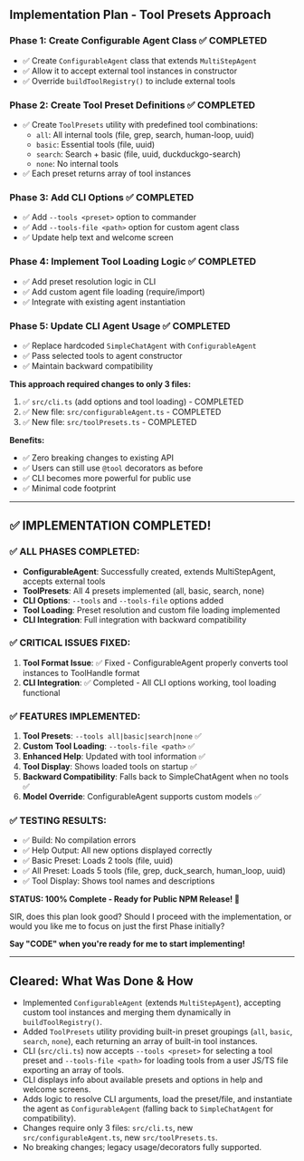 ## **Implementation Plan - Tool Presets Approach**

### **Phase 1: Create Configurable Agent Class** ✅ COMPLETED

- ✅ Create `ConfigurableAgent` class that extends `MultiStepAgent`
- ✅ Allow it to accept external tool instances in constructor
- ✅ Override `buildToolRegistry()` to include external tools

### **Phase 2: Create Tool Preset Definitions** ✅ COMPLETED

- ✅ Create `ToolPresets` utility with predefined tool combinations:
  - `all`: All internal tools (file, grep, search, human-loop, uuid)
  - `basic`: Essential tools (file, uuid)
  - `search`: Search + basic (file, uuid, duckduckgo-search)
  - `none`: No internal tools
- ✅ Each preset returns array of tool instances

### **Phase 3: Add CLI Options** ✅ COMPLETED

- ✅ Add `--tools <preset>` option to commander
- ✅ Add `--tools-file <path>` option for custom agent class
- ✅ Update help text and welcome screen

### **Phase 4: Implement Tool Loading Logic** ✅ COMPLETED

- ✅ Add preset resolution logic in CLI
- ✅ Add custom agent file loading (require/import)
- ✅ Integrate with existing agent instantiation

### **Phase 5: Update CLI Agent Usage** ✅ COMPLETED

- ✅ Replace hardcoded `SimpleChatAgent` with `ConfigurableAgent`
- ✅ Pass selected tools to agent constructor
- ✅ Maintain backward compatibility

**This approach required changes to only 3 files:**

1. ✅ `src/cli.ts` (add options and tool loading) - COMPLETED
2. ✅ New file: `src/configurableAgent.ts` - COMPLETED
3. ✅ New file: `src/toolPresets.ts` - COMPLETED

**Benefits:**

- ✅ Zero breaking changes to existing API
- ✅ Users can still use `@tool` decorators as before
- ✅ CLI becomes more powerful for public use
- ✅ Minimal code footprint

---

## **✅ IMPLEMENTATION COMPLETED!**

### **✅ ALL PHASES COMPLETED:**

- **ConfigurableAgent**: Successfully created, extends MultiStepAgent, accepts external tools
- **ToolPresets**: All 4 presets implemented (all, basic, search, none)
- **CLI Options**: `--tools` and `--tools-file` options added
- **Tool Loading**: Preset resolution and custom file loading implemented
- **CLI Integration**: Full integration with backward compatibility

### **✅ CRITICAL ISSUES FIXED:**

1. **Tool Format Issue**: ✅ Fixed - ConfigurableAgent properly converts tool instances to ToolHandle format
2. **CLI Integration**: ✅ Completed - All CLI options working, tool loading functional

### **✅ FEATURES IMPLEMENTED:**

1. **Tool Presets**: `--tools all|basic|search|none` ✅
2. **Custom Tool Loading**: `--tools-file <path>` ✅
3. **Enhanced Help**: Updated with tool information ✅
4. **Tool Display**: Shows loaded tools on startup ✅
5. **Backward Compatibility**: Falls back to SimpleChatAgent when no tools ✅
6. **Model Override**: ConfigurableAgent supports custom models ✅

### **✅ TESTING RESULTS:**

- ✅ Build: No compilation errors
- ✅ Help Output: All new options displayed correctly
- ✅ Basic Preset: Loads 2 tools (file, uuid)
- ✅ All Preset: Loads 5 tools (file, grep, duck_search, human_loop, uuid)
- ✅ Tool Display: Shows tool names and descriptions

**STATUS: 100% Complete - Ready for Public NPM Release! 🎉**

SIR, does this plan look good? Should I proceed with the implementation, or would you like me to focus on just the first Phase initially?

**Say "CODE" when you're ready for me to start implementing!**

---

## Cleared: What Was Done & How

- Implemented `ConfigurableAgent` (extends `MultiStepAgent`), accepting custom tool instances and merging them dynamically in `buildToolRegistry()`.
- Added `ToolPresets` utility providing built-in preset groupings (`all`, `basic`, `search`, `none`), each returning an array of built-in tool instances.
- CLI (`src/cli.ts`) now accepts `--tools <preset>` for selecting a tool preset and `--tools-file <path>` for loading tools from a user JS/TS file exporting an array of tools.
- CLI displays info about available presets and options in help and welcome screens.
- Adds logic to resolve CLI arguments, load the preset/file, and instantiate the agent as `ConfigurableAgent` (falling back to `SimpleChatAgent` for compatibility).
- Changes require only 3 files: `src/cli.ts`, new `src/configurableAgent.ts`, new `src/toolPresets.ts`.
- No breaking changes; legacy usage/decorators fully supported.
